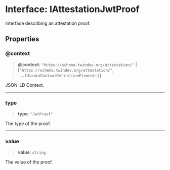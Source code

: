 # Interface: IAttestationJwtProof

Interface describing an attestation proof.

## Properties

### @context

> **@context**: `"https://schema.twindev.org/attestation/"` \| \[`"https://schema.twindev.org/attestation/"`, `...IJsonLdContextDefinitionElement[]`\]

JSON-LD Context.

***

### type

> **type**: `"JwtProof"`

The type of the proof.

***

### value

> **value**: `string`

The value of the proof.
